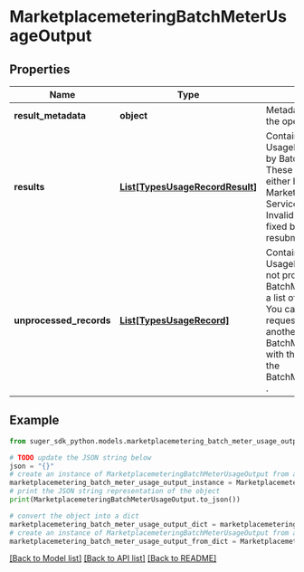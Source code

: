 # MarketplacemeteringBatchMeterUsageOutput


## Properties

Name | Type | Description | Notes
------------ | ------------- | ------------- | -------------
**result_metadata** | **object** | Metadata pertaining to the operation&#39;s result. | [optional] 
**results** | [**List[TypesUsageRecordResult]**](TypesUsageRecordResult.md) | Contains all UsageRecords processed by BatchMeterUsage . These records were either honored by AWS Marketplace Metering Service or were invalid. Invalid records should be fixed before being resubmitted. | [optional] 
**unprocessed_records** | [**List[TypesUsageRecord]**](TypesUsageRecord.md) | Contains all UsageRecords that were not processed by BatchMeterUsage . This is a list of UsageRecords . You can retry the failed request by making another BatchMeterUsage call with this list as input in the BatchMeterUsageRequest . | [optional] 

## Example

```python
from suger_sdk_python.models.marketplacemetering_batch_meter_usage_output import MarketplacemeteringBatchMeterUsageOutput

# TODO update the JSON string below
json = "{}"
# create an instance of MarketplacemeteringBatchMeterUsageOutput from a JSON string
marketplacemetering_batch_meter_usage_output_instance = MarketplacemeteringBatchMeterUsageOutput.from_json(json)
# print the JSON string representation of the object
print(MarketplacemeteringBatchMeterUsageOutput.to_json())

# convert the object into a dict
marketplacemetering_batch_meter_usage_output_dict = marketplacemetering_batch_meter_usage_output_instance.to_dict()
# create an instance of MarketplacemeteringBatchMeterUsageOutput from a dict
marketplacemetering_batch_meter_usage_output_from_dict = MarketplacemeteringBatchMeterUsageOutput.from_dict(marketplacemetering_batch_meter_usage_output_dict)
```
[[Back to Model list]](../README.md#documentation-for-models) [[Back to API list]](../README.md#documentation-for-api-endpoints) [[Back to README]](../README.md)


